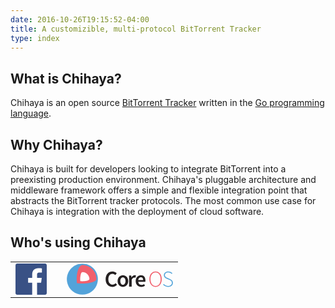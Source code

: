 ```yaml
---
date: 2016-10-26T19:15:52-04:00
title: A customizible, multi-protocol BitTorrent Tracker
type: index
---
```


## What is Chihaya?

Chihaya is an open source [BitTorrent Tracker] written in the [Go programming language].

## Why Chihaya?

Chihaya is built for developers looking to integrate BitTorrent into a preexisting production environment.
Chihaya's pluggable architecture and middleware framework offers a simple and flexible integration point that abstracts the BitTorrent tracker protocols.
The most common use case for Chihaya is integration with the deployment of cloud software.

## Who's using Chihaya

<table>
  <td>
    <svg width="50px" height="50px" viewBox="0 0 256 256" version="1.1" xmlns="http://www.w3.org/2000/svg" xmlns:xlink="http://www.w3.org/1999/xlink" preserveAspectRatio="xMidYMid">
      <g>
        <path d="M241.871,256.001 C249.673,256.001 256,249.675 256,241.872 L256,14.129 C256,6.325 249.673,0 241.871,0 L14.129,0 C6.324,0 0,6.325 0,14.129 L0,241.872 C0,249.675 6.324,256.001 14.129,256.001 L241.871,256.001" fill="#395185"></path>
        <path d="M176.635,256.001 L176.635,156.864 L209.912,156.864 L214.894,118.229 L176.635,118.229 L176.635,93.561 C176.635,82.375 179.742,74.752 195.783,74.752 L216.242,74.743 L216.242,40.188 C212.702,39.717 200.558,38.665 186.43,38.665 C156.932,38.665 136.738,56.67 136.738,89.736 L136.738,118.229 L103.376,118.229 L103.376,156.864 L136.738,156.864 L136.738,256.001 L176.635,256.001" fill="#FFFFFF"></path>
      </g>
    </svg>
  </td>
  <td><!-- BLANK --></td>
  <td>
    <svg width="170px" height="50px" viewBox="0 0 512 150" version="1.1" xmlns="http://www.w3.org/2000/svg" xmlns:xlink="http://www.w3.org/1999/xlink" preserveAspectRatio="xMidYMid">
      <g>
        <g>
          <path d="M75.2473043,0.366608696 C34.016,0.366608696 0.479304348,33.9053913 0.479304348,75.1304348 C0.479304348,116.358261 34.016,149.894957 75.2473043,149.894957 C116.466087,149.894957 150.005565,116.358261 150.005565,75.1304348 C150.005565,33.9053913 116.466087,0.366608696 75.2473043,0.366608696 L75.2473043,0.366608696 Z" fill="#53A3DA"></path>
          <path d="M75.2473043,7.22713043 C63.2243478,7.22713043 53.0274783,26.4584348 49.3446957,53.1881739 C49.2271304,54.048 49.1130435,54.9182609 49.0121739,55.794087 C48.5092174,60.0006957 48.1683478,64.3749565 47.997913,68.877913 C47.9165217,70.9384348 47.8761739,73.0212174 47.8761739,75.1304348 C47.8761739,77.2375652 47.9165217,79.3245217 47.997913,81.3808696 C48.1683478,85.8831304 48.5092174,90.2601739 49.0121739,94.4667826 C54.6497391,95.1965217 60.6775652,95.6918261 66.9648696,95.9269565 C69.6827826,96.0285217 72.4410435,96.0890435 75.248,96.0890435 C78.0466087,96.0890435 80.8132174,96.0278261 83.5227826,95.9269565 C89.8177391,95.6918261 95.8413913,95.1965217 101.483826,94.4667826 C102.104348,94.3874783 102.71513,94.3005217 103.333565,94.2107826 C126.814609,90.9133913 143.149217,83.6146087 143.149217,75.1304348 C143.148522,37.6264348 112.745043,7.22713043 75.2473043,7.22713043 L75.2473043,7.22713043 Z" fill="#F1606D"></path>
          <path d="M103.33287,56.048 C102.651826,55.0546087 101.921391,54.1029565 101.142957,53.1888696 C94.9126957,45.8448696 85.632,41.1784348 75.248,41.1784348 C71.8817391,41.1784348 68.8841739,46.3311304 66.9648696,54.3325217 C66.2024348,57.5227826 65.6104348,61.1631304 65.2292174,65.1137391 C64.9286957,68.2796522 64.7666087,71.6466087 64.7666087,75.1304348 C64.7666087,78.6142609 64.9286957,81.981913 65.2292174,85.1450435 C68.3972174,85.4455652 71.7593043,85.6069565 75.248,85.6069565 C78.7325217,85.6069565 82.0946087,85.4455652 85.2626087,85.1450435 C92.2267826,84.4841739 98.2386087,83.1450435 102.497391,81.3808696 C106.703304,79.6410435 109.192348,77.4747826 109.192348,75.1304348 C109.191652,68.0570435 107.031652,61.4873043 103.33287,56.048 L103.33287,56.048 Z" fill="#FFFFFF"></path>
        </g>
        <path d="M220.445913,38.2977391 C229.200696,38.2977391 236.317913,42.5676522 240.802087,47.3843478 L233.801043,55.2633043 C230.077217,51.6514783 226.02713,49.3537391 220.55513,49.3537391 C208.841043,49.3537391 200.413913,59.2041739 200.413913,75.2953043 C200.413913,91.6069565 208.183652,101.457391 220.114783,101.457391 C226.464696,101.457391 231.172174,98.8313043 235.222261,94.3422609 L242.225391,102.112 C236.42713,108.78887 228.981565,112.512 219.895652,112.512 C201.725913,112.512 187.38713,99.378087 187.38713,75.6250435 C187.387826,52.1989565 202.054957,38.2977391 220.445913,38.2977391 L220.445913,38.2977391 Z" fill="#231F20"></path>
        <path d="M270.581565,56.1398261 C284.043826,56.1398261 296.19687,66.4306087 296.19687,84.3812174 C296.19687,102.222609 284.04313,112.512696 270.581565,112.512696 C257.22713,112.512696 245.078957,102.222609 245.078957,84.3812174 C245.078957,66.4306087 257.22713,56.1398261 270.581565,56.1398261 L270.581565,56.1398261 Z M270.581565,102.222609 C278.463304,102.222609 283.277217,95.1074783 283.277217,84.3812174 C283.277217,73.5450435 278.463304,66.4306087 270.581565,66.4306087 C262.699826,66.4306087 257.994435,73.5450435 257.994435,84.3812174 C257.994435,95.1074783 262.699826,102.222609 270.581565,102.222609 L270.581565,102.222609 Z" fill="#231F20"></path>
        <path d="M300.362435,57.4532174 L310.757565,57.4532174 L311.634087,66.9753043 L312.071652,66.9753043 C315.901913,59.970087 321.595826,56.1391304 327.286261,56.1391304 C330.025739,56.1391304 331.776696,56.4674783 333.415652,57.234087 L331.225739,68.1794783 C329.368348,67.634087 327.944348,67.3050435 325.648,67.3050435 C321.377391,67.3050435 316.229565,70.258087 312.948174,78.3610435 L312.948174,111.197913 L300.362435,111.197913 L300.362435,57.4532174 L300.362435,57.4532174 Z" fill="#231F20"></path>
        <path d="M356.953739,56.1398261 C371.512348,56.1398261 379.173565,66.6490435 379.173565,81.6473043 C379.173565,84.0528696 378.95513,86.2413913 378.626087,87.5568696 L344.476522,87.5568696 C345.568696,97.298087 351.696696,102.770087 360.345043,102.770087 C364.945391,102.770087 368.882783,101.350261 372.825739,98.8313043 L377.093565,106.710261 C371.949217,110.103652 365.49287,112.512696 358.706087,112.512696 C343.816348,112.512696 332.215652,102.112696 332.215652,84.3812174 C332.216348,66.866087 344.363826,56.1398261 356.953739,56.1398261 L356.953739,56.1398261 Z M368.226783,79.565913 C368.226783,71.0253913 364.617043,65.8817391 357.282783,65.8817391 C350.934957,65.8817391 345.459478,70.589913 344.364522,79.565913 L368.226783,79.565913 L368.226783,79.565913 Z" fill="#231F20"></path>
        <path d="M398.331826,74.8570435 C398.331826,52.0890435 410.704,37.7481739 428.105043,37.7481739 C445.401043,37.7481739 457.768348,52.0890435 457.768348,74.8570435 C457.768348,97.7363478 445.401739,112.512696 428.105043,112.512696 C410.704,112.512696 398.331826,97.7363478 398.331826,74.8570435 L398.331826,74.8570435 Z M452.514783,74.8570435 C452.514783,54.9342609 442.665739,42.3485217 428.104348,42.3485217 C413.437217,42.3485217 403.584,54.9349565 403.584,74.8570435 C403.584,94.8890435 413.437217,107.91513 428.104348,107.91513 C442.665739,107.91513 452.514783,94.8890435 452.514783,74.8570435 L452.514783,74.8570435 Z" fill="#F1606D"></path>
        <path d="M467.296,98.173913 C472.553043,104.083478 480.104348,107.91513 488.533565,107.91513 C499.477565,107.91513 506.486261,102.002783 506.486261,93.4685217 C506.486261,84.4918261 500.577391,81.5353043 493.461565,78.3610435 L482.514783,73.4344348 C476.275478,70.6963478 467.952,66.210087 467.952,55.4810435 C467.952,45.0831304 476.928696,37.7474783 488.862609,37.7474783 C497.619478,37.7474783 504.624696,41.6883478 509.001043,46.397913 L506.048696,49.7913043 C501.887304,45.3029565 496.086957,42.3478261 488.862609,42.3478261 C479.338435,42.3478261 472.990609,47.3836522 472.990609,55.2626087 C472.990609,63.584 480.214957,66.7554783 485.467826,69.1652174 L496.416,73.9798261 C504.406261,77.5937391 511.520696,82.082087 511.520696,93.1373913 C511.520696,104.192696 502.434783,112.512 488.424348,112.512 C477.91513,112.512 469.815652,108.024348 464.123826,101.676522 L467.296,98.173913 L467.296,98.173913 Z" fill="#53A4D9"></path>
      </g>
    </svg>
  </td>
</table>

[BitTorrent Tracker]: http://en.wikipedia.org/wiki/BitTorrent_tracker
[Go programming language]: https://golang.org

